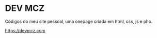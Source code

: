 # DEV MCZ
Códigos do meu site pessoal, uma onepage criada em html, css, js e php.

https://devmcz.com
